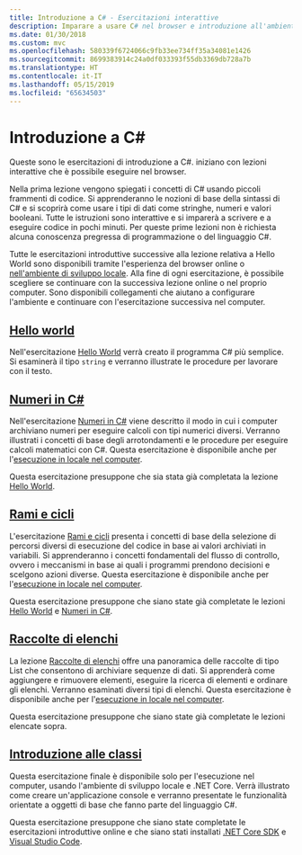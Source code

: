 ```yaml
---
title: Introduzione a C# - Esercitazioni interattive
description: Imparare a usare C# nel browser e introduzione all'ambiente di sviluppo
ms.date: 01/30/2018
ms.custom: mvc
ms.openlocfilehash: 580339f6724066c9fb33ee734ff35a34081e1426
ms.sourcegitcommit: 8699383914c24a0df033393f55db3369db728a7b
ms.translationtype: HT
ms.contentlocale: it-IT
ms.lasthandoff: 05/15/2019
ms.locfileid: "65634503"
---
```

# <a name="introduction-to-c"></a>Introduzione a C\#

Queste sono le esercitazioni di introduzione a C#. iniziano con lezioni interattive che è possibile eseguire nel browser.

Nella prima lezione vengono spiegati i concetti di C# usando piccoli frammenti di codice. Si apprenderanno le nozioni di base della sintassi di C# e si scoprirà come usare i tipi di dati come stringhe, numeri e valori booleani. Tutte le istruzioni sono interattive e si imparerà a scrivere e a eseguire codice in pochi minuti. Per queste prime lezioni non è richiesta alcuna conoscenza pregressa di programmazione o del linguaggio C#.

Tutte le esercitazioni introduttive successive alla lezione relativa a Hello World sono disponibili tramite l'esperienza del browser online o [nell'ambiente di sviluppo locale](local-environment.md). Alla fine di ogni esercitazione, è possibile scegliere se continuare con la successiva lezione online o nel proprio computer. Sono disponibili collegamenti che aiutano a configurare l'ambiente e continuare con l'esercitazione successiva nel computer.

## <a name="hello-worldhello-worldyml"></a>[Hello world](hello-world.yml)

Nell'esercitazione [Hello World](hello-world.yml) verrà creato il programma C# più semplice. Si esaminerà il tipo `string` e verranno illustrate le procedure per lavorare con il testo.

## <a name="numbers-in-cnumbers-in-csharpyml"></a>[Numeri in C#](numbers-in-csharp.yml)

Nell'esercitazione [Numeri in C#](numbers-in-csharp.yml) viene descritto il modo in cui i computer archiviano numeri per eseguire calcoli con tipi numerici diversi. Verranno illustrati i concetti di base degli arrotondamenti e le procedure per eseguire calcoli matematici con C#. Questa esercitazione è disponibile anche per l'[esecuzione in locale nel computer](numbers-in-csharp-local.md).

Questa esercitazione presuppone che sia stata già completata la lezione [Hello World](hello-world.yml).

## <a name="branches-and-loopsbranches-and-loopsyml"></a>[Rami e cicli](branches-and-loops.yml)

L'esercitazione [Rami e cicli](branches-and-loops.yml) presenta i concetti di base della selezione di percorsi diversi di esecuzione del codice in base ai valori archiviati in variabili. Si apprenderanno i concetti fondamentali del flusso di controllo, ovvero i meccanismi in base ai quali i programmi prendono decisioni e scelgono azioni diverse. Questa esercitazione è disponibile anche per l'[esecuzione in locale nel computer](branches-and-loops-local.md).

Questa esercitazione presuppone che siano state già completate le lezioni [Hello World](hello-world.yml) e [Numeri in C#](numbers-in-csharp.yml).

## <a name="list-collectionlist-collectionyml"></a>[Raccolte di elenchi](list-collection.yml)

La lezione [Raccolte di elenchi](list-collection.yml) offre una panoramica delle raccolte di tipo List che consentono di archiviare sequenze di dati. Si apprenderà come aggiungere e rimuovere elementi, eseguire la ricerca di elementi e ordinare gli elenchi. Verranno esaminati diversi tipi di elenchi. Questa esercitazione è disponibile anche per l'[esecuzione in locale nel computer](arrays-and-collections.md).

Questa esercitazione presuppone che siano state già completate le lezioni elencate sopra.

## <a name="introduction-to-classesintroduction-to-classesmd"></a>[Introduzione alle classi](introduction-to-classes.md)

Questa esercitazione finale è disponibile solo per l'esecuzione nel computer, usando l'ambiente di sviluppo locale e .NET Core.
Verrà illustrato come creare un'applicazione console e verranno presentate le funzionalità orientate a oggetti di base che fanno parte del linguaggio C#.

Questa esercitazione presuppone che siano state completate le esercitazioni introduttive online e che siano stati installati [.NET Core SDK](https://www.microsoft.com/net/download) e [Visual Studio Code](https://code.visualstudio.com/).
